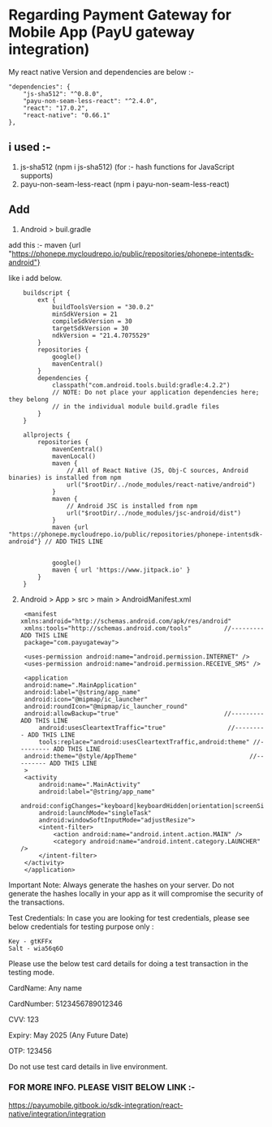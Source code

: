 # Regarding Payment Gateway for Mobile App (PayU gateway integration)

My react native Version and dependencies are below :- 

    "dependencies": {
        "js-sha512": "^0.8.0",
        "payu-non-seam-less-react": "^2.4.0",
        "react": "17.0.2",
        "react-native": "0.66.1"
    },


## i used :-

1. js-sha512 (npm i js-sha512) (for :- hash functions for JavaScript supports)
2. payu-non-seam-less-react (npm i payu-non-seam-less-react)

## Add 

1. Android > buil.gradle 

 add this :- maven {url "https://phonepe.mycloudrepo.io/public/repositories/phonepe-intentsdk-android"}
 
 like i add below.

        buildscript {
            ext {
                buildToolsVersion = "30.0.2"
                minSdkVersion = 21
                compileSdkVersion = 30
                targetSdkVersion = 30
                ndkVersion = "21.4.7075529"
            }
            repositories {
                google()
                mavenCentral()
            }
            dependencies {
                classpath("com.android.tools.build:gradle:4.2.2")
                // NOTE: Do not place your application dependencies here; they belong
                // in the individual module build.gradle files
            }
        }

        allprojects {
            repositories {
                mavenCentral()
                mavenLocal()
                maven {
                    // All of React Native (JS, Obj-C sources, Android binaries) is installed from npm
                    url("$rootDir/../node_modules/react-native/android")
                }
                maven {
                    // Android JSC is installed from npm
                    url("$rootDir/../node_modules/jsc-android/dist")
                }
                maven {url "https://phonepe.mycloudrepo.io/public/repositories/phonepe-intentsdk-android"} // ADD THIS LINE


                google()
                maven { url 'https://www.jitpack.io' }
            }
        }




2. Android > App > src > main > AndroidManifest.xml 

        <manifest xmlns:android="http://schemas.android.com/apk/res/android"
        xmlns:tools="http://schemas.android.com/tools"         //--------- ADD THIS LINE
        package="com.payugateway">

        <uses-permission android:name="android.permission.INTERNET" />
        <uses-permission android:name="android.permission.RECEIVE_SMS" />

        <application
        android:name=".MainApplication"
        android:label="@string/app_name"
        android:icon="@mipmap/ic_launcher"
        android:roundIcon="@mipmap/ic_launcher_round"
        android:allowBackup="true"                             //--------- ADD THIS LINE
            android:usesCleartextTraffic="true"                 //--------- ADD THIS LINE
            tools:replace="android:usesCleartextTraffic,android:theme" //--------- ADD THIS LINE
        android:theme="@style/AppTheme"                               //--------- ADD THIS LINE
        >
        <activity
            android:name=".MainActivity"
            android:label="@string/app_name"
            android:configChanges="keyboard|keyboardHidden|orientation|screenSize|uiMode"
            android:launchMode="singleTask"
            android:windowSoftInputMode="adjustResize">
            <intent-filter>
                <action android:name="android.intent.action.MAIN" />
                <category android:name="android.intent.category.LAUNCHER" />
            </intent-filter>
        </activity>
        </application>
    </manifest>



Important Note: Always generate the hashes on your server. Do not generate the hashes locally in your app as it will compromise the security of the transactions.

 

Test Credentials: In case you are looking for test credentials, please see below credentials for testing purpose only :

    Key - gtKFFx
    Salt - wia56q6O


Please use the below test card details for doing a test transaction in the testing mode.


CardName: Any name


CardNumber: 5123456789012346


CVV: 123


Expiry: May 2025 (Any Future Date)


OTP: 123456

Do not use test card details in live environment.



### FOR MORE INFO. PLEASE VISIT BELOW LINK :- 

https://payumobile.gitbook.io/sdk-integration/react-native/integration/integration